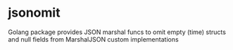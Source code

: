 # jsonomit
Golang package provides JSON marshal funcs to omit empty (time) structs and null fields from MarshalJSON custom implementations 
